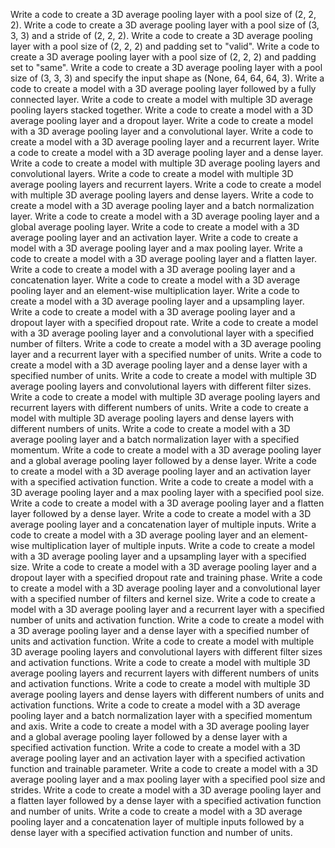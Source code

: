 Write a code to create a 3D average pooling layer with a pool size of (2, 2, 2).
Write a code to create a 3D average pooling layer with a pool size of (3, 3, 3) and a stride of (2, 2, 2).
Write a code to create a 3D average pooling layer with a pool size of (2, 2, 2) and padding set to "valid".
Write a code to create a 3D average pooling layer with a pool size of (2, 2, 2) and padding set to "same".
Write a code to create a 3D average pooling layer with a pool size of (3, 3, 3) and specify the input shape as (None, 64, 64, 64, 3).
Write a code to create a model with a 3D average pooling layer followed by a fully connected layer.
Write a code to create a model with multiple 3D average pooling layers stacked together.
Write a code to create a model with a 3D average pooling layer and a dropout layer.
Write a code to create a model with a 3D average pooling layer and a convolutional layer.
Write a code to create a model with a 3D average pooling layer and a recurrent layer.
Write a code to create a model with a 3D average pooling layer and a dense layer.
Write a code to create a model with multiple 3D average pooling layers and convolutional layers.
Write a code to create a model with multiple 3D average pooling layers and recurrent layers.
Write a code to create a model with multiple 3D average pooling layers and dense layers.
Write a code to create a model with a 3D average pooling layer and a batch normalization layer.
Write a code to create a model with a 3D average pooling layer and a global average pooling layer.
Write a code to create a model with a 3D average pooling layer and an activation layer.
Write a code to create a model with a 3D average pooling layer and a max pooling layer.
Write a code to create a model with a 3D average pooling layer and a flatten layer.
Write a code to create a model with a 3D average pooling layer and a concatenation layer.
Write a code to create a model with a 3D average pooling layer and an element-wise multiplication layer.
Write a code to create a model with a 3D average pooling layer and a upsampling layer.
Write a code to create a model with a 3D average pooling layer and a dropout layer with a specified dropout rate.
Write a code to create a model with a 3D average pooling layer and a convolutional layer with a specified number of filters.
Write a code to create a model with a 3D average pooling layer and a recurrent layer with a specified number of units.
Write a code to create a model with a 3D average pooling layer and a dense layer with a specified number of units.
Write a code to create a model with multiple 3D average pooling layers and convolutional layers with different filter sizes.
Write a code to create a model with multiple 3D average pooling layers and recurrent layers with different numbers of units.
Write a code to create a model with multiple 3D average pooling layers and dense layers with different numbers of units.
Write a code to create a model with a 3D average pooling layer and a batch normalization layer with a specified momentum.
Write a code to create a model with a 3D average pooling layer and a global average pooling layer followed by a dense layer.
Write a code to create a model with a 3D average pooling layer and an activation layer with a specified activation function.
Write a code to create a model with a 3D average pooling layer and a max pooling layer with a specified pool size.
Write a code to create a model with a 3D average pooling layer and a flatten layer followed by a dense layer.
Write a code to create a model with a 3D average pooling layer and a concatenation layer of multiple inputs.
Write a code to create a model with a 3D average pooling layer and an element-wise multiplication layer of multiple inputs.
Write a code to create a model with a 3D average pooling layer and a upsampling layer with a specified size.
Write a code to create a model with a 3D average pooling layer and a dropout layer with a specified dropout rate and training phase.
Write a code to create a model with a 3D average pooling layer and a convolutional layer with a specified number of filters and kernel size.
Write a code to create a model with a 3D average pooling layer and a recurrent layer with a specified number of units and activation function.
Write a code to create a model with a 3D average pooling layer and a dense layer with a specified number of units and activation function.
Write a code to create a model with multiple 3D average pooling layers and convolutional layers with different filter sizes and activation functions.
Write a code to create a model with multiple 3D average pooling layers and recurrent layers with different numbers of units and activation functions.
Write a code to create a model with multiple 3D average pooling layers and dense layers with different numbers of units and activation functions.
Write a code to create a model with a 3D average pooling layer and a batch normalization layer with a specified momentum and axis.
Write a code to create a model with a 3D average pooling layer and a global average pooling layer followed by a dense layer with a specified activation function.
Write a code to create a model with a 3D average pooling layer and an activation layer with a specified activation function and trainable parameter.
Write a code to create a model with a 3D average pooling layer and a max pooling layer with a specified pool size and strides.
Write a code to create a model with a 3D average pooling layer and a flatten layer followed by a dense layer with a specified activation function and number of units.
Write a code to create a model with a 3D average pooling layer and a concatenation layer of multiple inputs followed by a dense layer with a specified activation function and number of units.